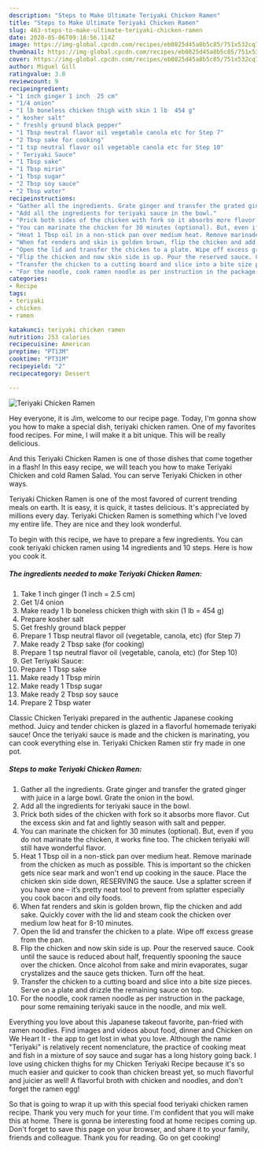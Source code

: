 ```yaml
---
description: "Steps to Make Ultimate Teriyaki Chicken Ramen"
title: "Steps to Make Ultimate Teriyaki Chicken Ramen"
slug: 463-steps-to-make-ultimate-teriyaki-chicken-ramen
date: 2020-05-06T09:18:56.114Z
image: https://img-global.cpcdn.com/recipes/eb0825d45a8b5c85/751x532cq70/teriyaki-chicken-ramen-recipe-main-photo.jpg
thumbnail: https://img-global.cpcdn.com/recipes/eb0825d45a8b5c85/751x532cq70/teriyaki-chicken-ramen-recipe-main-photo.jpg
cover: https://img-global.cpcdn.com/recipes/eb0825d45a8b5c85/751x532cq70/teriyaki-chicken-ramen-recipe-main-photo.jpg
author: Miguel Gill
ratingvalue: 3.8
reviewcount: 9
recipeingredient:
- "1 inch ginger 1 inch  25 cm"
- "1/4 onion"
- "1 lb boneless chicken thigh with skin 1 lb  454 g"
- " kosher salt"
- " freshly ground black pepper"
- "1 Tbsp neutral flavor oil vegetable canola etc for Step 7"
- "2 Tbsp sake for cooking"
- "1 tsp neutral flavor oil vegetable canola etc for Step 10"
- " Teriyaki Sauce"
- "1 Tbsp sake"
- "1 Tbsp mirin"
- "1 Tbsp sugar"
- "2 Tbsp soy sauce"
- "2 Tbsp water"
recipeinstructions:
- "Gather all the ingredients. Grate ginger and transfer the grated ginger with juice in a large bowl. Grate the onion in the bowl."
- "Add all the ingredients for teriyaki sauce in the bowl."
- "Prick both sides of the chicken with fork so it absorbs more flavor. Cut the excess skin and fat and lightly season with salt and pepper."
- "You can marinate the chicken for 30 minutes (optional). But, even if you do not marinate the chicken, it works fine too. The chicken teriyaki will still have wonderful flavor."
- "Heat 1 Tbsp oil in a non-stick pan over medium heat. Remove marinade from the chicken as much as possible. This is important so the chicken gets nice sear mark and won&#39;t end up cooking in the sauce. Place the chicken skin side down, RESERVING the sauce. Use a splatter screen if you have one – it’s pretty neat tool to prevent from splatter especially you cook bacon and oily foods."
- "When fat renders and skin is golden brown, flip the chicken and add sake. Quickly cover with the lid and steam cook the chicken over medium low heat for 8-10 minutes."
- "Open the lid and transfer the chicken to a plate. Wipe off excess grease from the pan."
- "Flip the chicken and now skin side is up. Pour the reserved sauce. Cook until the sauce is reduced about half, frequently spooning the sauce over the chicken. Once alcohol from sake and mirin evaporates, sugar crystalizes and the sauce gets thicken. Turn off the heat."
- "Transfer the chicken to a cutting board and slice into a bite size pieces. Serve on a plate and drizzle the remaining sauce on top."
- "For the noodle, cook ramen noodle as per instruction in the package, pour some remaining teriyaki sauce in the noodle, and mix well."
categories:
- Recipe
tags:
- teriyaki
- chicken
- ramen

katakunci: teriyaki chicken ramen 
nutrition: 253 calories
recipecuisine: American
preptime: "PT13M"
cooktime: "PT31M"
recipeyield: "2"
recipecategory: Dessert

---
```



![Teriyaki Chicken Ramen](https://img-global.cpcdn.com/recipes/eb0825d45a8b5c85/751x532cq70/teriyaki-chicken-ramen-recipe-main-photo.jpg)

Hey everyone, it is Jim, welcome to our recipe page. Today, I'm gonna show you how to make a special dish, teriyaki chicken ramen. One of my favorites food recipes. For mine, I will make it a bit unique. This will be really delicious.

And this Teriyaki Chicken Ramen is one of those dishes that come together in a flash! In this easy recipe, we will teach you how to make Teriyaki Chicken and cold Ramen Salad. You can serve Teriyaki Chicken in other ways.

Teriyaki Chicken Ramen is one of the most favored of current trending meals on earth. It is easy, it is quick, it tastes delicious. It's appreciated by millions every day. Teriyaki Chicken Ramen is something which I've loved my entire life. They are nice and they look wonderful.


To begin with this recipe, we have to prepare a few ingredients. You can cook teriyaki chicken ramen using 14 ingredients and 10 steps. Here is how you cook it.

<!--inarticleads1-->

##### The ingredients needed to make Teriyaki Chicken Ramen:

1. Take 1 inch ginger (1 inch = 2.5 cm)
1. Get 1/4 onion
1. Make ready 1 lb boneless chicken thigh with skin (1 lb = 454 g)
1. Prepare  kosher salt
1. Get  freshly ground black pepper
1. Prepare 1 Tbsp neutral flavor oil (vegetable, canola, etc) (for Step 7)
1. Make ready 2 Tbsp sake (for cooking)
1. Prepare 1 tsp neutral flavor oil (vegetable, canola, etc) (for Step 10)
1. Get  Teriyaki Sauce:
1. Prepare 1 Tbsp sake
1. Make ready 1 Tbsp mirin
1. Make ready 1 Tbsp sugar
1. Make ready 2 Tbsp soy sauce
1. Prepare 2 Tbsp water


Classic Chicken Teriyaki prepared in the authentic Japanese cooking method. Juicy and tender chicken is glazed in a flavorful homemade teriyaki sauce! Once the teriyaki sauce is made and the chicken is marinating, you can cook everything else in. Teriyaki Chicken Ramen stir fry made in one pot. 

<!--inarticleads2-->

##### Steps to make Teriyaki Chicken Ramen:

1. Gather all the ingredients. Grate ginger and transfer the grated ginger with juice in a large bowl. Grate the onion in the bowl.
1. Add all the ingredients for teriyaki sauce in the bowl.
1. Prick both sides of the chicken with fork so it absorbs more flavor. Cut the excess skin and fat and lightly season with salt and pepper.
1. You can marinate the chicken for 30 minutes (optional). But, even if you do not marinate the chicken, it works fine too. The chicken teriyaki will still have wonderful flavor.
1. Heat 1 Tbsp oil in a non-stick pan over medium heat. Remove marinade from the chicken as much as possible. This is important so the chicken gets nice sear mark and won&#39;t end up cooking in the sauce. Place the chicken skin side down, RESERVING the sauce. Use a splatter screen if you have one – it’s pretty neat tool to prevent from splatter especially you cook bacon and oily foods.
1. When fat renders and skin is golden brown, flip the chicken and add sake. Quickly cover with the lid and steam cook the chicken over medium low heat for 8-10 minutes.
1. Open the lid and transfer the chicken to a plate. Wipe off excess grease from the pan.
1. Flip the chicken and now skin side is up. Pour the reserved sauce. Cook until the sauce is reduced about half, frequently spooning the sauce over the chicken. Once alcohol from sake and mirin evaporates, sugar crystalizes and the sauce gets thicken. Turn off the heat.
1. Transfer the chicken to a cutting board and slice into a bite size pieces. Serve on a plate and drizzle the remaining sauce on top.
1. For the noodle, cook ramen noodle as per instruction in the package, pour some remaining teriyaki sauce in the noodle, and mix well.


Everything you love about this Japanese takeout favorite, pan-fried with ramen noodles. Find images and videos about food, dinner and Chicken on We Heart It - the app to get lost in what you love. Although the name &#34;Teriyaki&#34; is relatively recent nomenclature, the practice of cooking meat and fish in a mixture of soy sauce and sugar has a long history going back. I love using chicken thighs for my Chicken Teriyaki Recipe because it&#39;s so much easier and quicker to cook than chicken breast yet, so much flavorful and juicier as well! A flavorful broth with chicken and noodles, and don&#39;t forget the ramen egg! 

So that is going to wrap it up with this special food teriyaki chicken ramen recipe. Thank you very much for your time. I'm confident that you will make this at home. There is gonna be interesting food at home recipes coming up. Don't forget to save this page on your browser, and share it to your family, friends and colleague. Thank you for reading. Go on get cooking!
